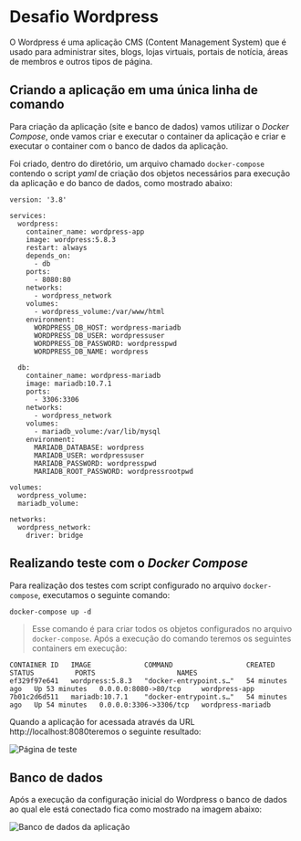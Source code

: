 # Desafio Wordpress

O Wordpress é uma aplicação CMS (Content Management System) que é usado para administrar sites, blogs, lojas virtuais, portais de notícia, áreas de membros e outros tipos de página.

## Criando a aplicação em uma única linha de comando

Para criação da aplicação (site e banco de dados) vamos utilizar o *Docker Compose*, onde vamos criar e executar o container da aplicação e criar e executar o container com o banco de dados da aplicação.

Foi criado, dentro do diretório, um arquivo chamado `docker-compose` contendo o script *yaml* de criação dos objetos necessários para execução da aplicação e do banco de dados, como mostrado abaixo:

    version: '3.8'
    
    services:
      wordpress:
        container_name: wordpress-app
        image: wordpress:5.8.3
        restart: always
        depends_on:
          - db
        ports:
          - 8080:80
        networks:
          - wordpress_network
        volumes:
          - wordpress_volume:/var/www/html
        environment:
          WORDPRESS_DB_HOST: wordpress-mariadb
          WORDPRESS_DB_USER: wordpressuser
          WORDPRESS_DB_PASSWORD: wordpresspwd
          WORDPRESS_DB_NAME: wordpress
    
      db:
        container_name: wordpress-mariadb
        image: mariadb:10.7.1
        ports: 
          - 3306:3306
        networks:
          - wordpress_network
        volumes:
          - mariadb_volume:/var/lib/mysql
        environment:
          MARIADB_DATABASE: wordpress
          MARIADB_USER: wordpressuser
          MARIADB_PASSWORD: wordpresspwd
          MARIADB_ROOT_PASSWORD: wordpressrootpwd
    
    volumes:
      wordpress_volume:
      mariadb_volume:
    
    networks:
      wordpress_network:
        driver: bridge

## Realizando teste com o *Docker Compose*

Para realização dos testes com script configurado no arquivo `docker-compose`, executamos o seguinte comando:

    docker-compose up -d

> Esse comando é para criar todos os objetos configurados no arquivo `docker-compose`.
Após a execução do comando teremos os seguintes containers em execução:

    CONTAINER ID   IMAGE             COMMAND                  CREATED          STATUS          PORTS                    NAMES
    ef329f97e641   wordpress:5.8.3   "docker-entrypoint.s…"   54 minutes ago   Up 53 minutes   0.0.0.0:8080->80/tcp     wordpress-app
    7b01c2d6d511   mariadb:10.7.1    "docker-entrypoint.s…"   54 minutes ago   Up 54 minutes   0.0.0.0:3306->3306/tcp   wordpress-mariadb

Quando a aplicação for acessada através da URL http://localhost:8080teremos o seguinte resultado:

![Página de teste](https://github.com/nossadiretiva/imagens/blob/master/teste_wordpress.png?raw=true)

## Banco de dados

Após a execução da configuração inicial do Wordpress o banco de dados ao qual ele está conectado fica como mostrado na imagem abaixo:

![Banco de dados da aplicação](https://github.com/nossadiretiva/imagens/blob/master/database_wordpress.png?raw=true)